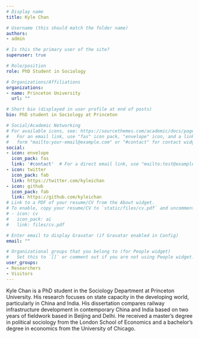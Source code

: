 ```yaml
---
# Display name
title: Kyle Chan

# Username (this should match the folder name)
authors:
- admin

# Is this the primary user of the site?
superuser: true

# Role/position
role: PhD Student in Sociology

# Organizations/Affiliations
organizations:
- name: Princeton University
  url: ""

# Short bio (displayed in user profile at end of posts)
bio: PhD student in Sociology at Princeton

# Social/Academic Networking
# For available icons, see: https://sourcethemes.com/academic/docs/page-builder/#icons
#   For an email link, use "fas" icon pack, "envelope" icon, and a link in the
#   form "mailto:your-email@example.com" or "#contact" for contact widget.
social:
- icon: envelope
  icon_pack: fas
  link: '#contact'  # For a direct email link, use "mailto:test@example.org".
- icon: twitter
  icon_pack: fab
  link: https://twitter.com/kyleichan
- icon: github
  icon_pack: fab
  link: https://github.com/kyleichan
# Link to a PDF of your resume/CV from the About widget.
# To enable, copy your resume/CV to `static/files/cv.pdf` and uncomment the lines below.
# - icon: cv
#   icon_pack: ai
#   link: files/cv.pdf

# Enter email to display Gravatar (if Gravatar enabled in Config)
email: ""

# Organizational groups that you belong to (for People widget)
#   Set this to `[]` or comment out if you are not using People widget.
user_groups:
- Researchers
- Visitors
---
```


Kyle Chan is a PhD student in the Sociology Department at Princeton University. His research focuses on state capacity in the developing world, particularly in China and India. His dissertation compares railway infrastructure development in contemporary China and India based on two years of fieldwork based in Beijing and Delhi. He received a master’s degree in political sociology from the London School of Economics and a bachelor’s degree in economics from the University of Chicago.
